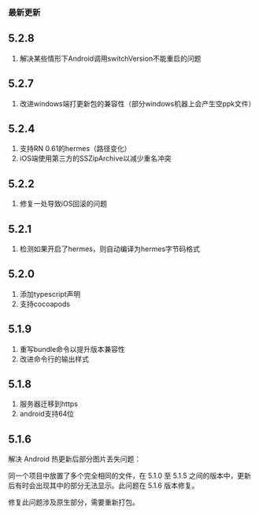 
### 最新更新

## 5.2.8

1. 解决某些情形下Android调用switchVersion不能重启的问题

## 5.2.7

1. 改进windows端打更新包的兼容性（部分windows机器上会产生空ppk文件）

## 5.2.4

1. 支持RN 0.61的hermes（路径变化）
2. iOS端使用第三方的SSZipArchive以减少重名冲突

## 5.2.2

1. 修复一处导致iOS回滚的问题

## 5.2.1

1. 检测如果开启了hermes，则自动编译为hermes字节码格式

## 5.2.0

1. 添加typescript声明
2. 支持cocoapods

## 5.1.9

1. 重写bundle命令以提升版本兼容性
2. 改进命令行的输出样式


## 5.1.8

1. 服务器迁移到https
2. android支持64位


## 5.1.6

解决 Android 热更新后部分图片丢失问题：

同一个项目中放置了多个完全相同的文件，在 5.1.0 至 5.1.5 之间的版本中，更新后有时会出现其中的部分无法显示。此问题在 5.1.6 版本修复。

修复此问题涉及原生部分，需要重新打包。